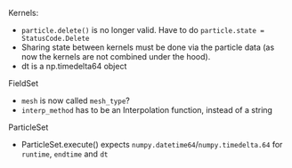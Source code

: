 Kernels:

- `particle.delete()` is no longer valid. Have to do `particle.state = StatusCode.Delete`
- Sharing state between kernels must be done via the particle data (as now the kernels are not combined under the hood).
- dt is a np.timedelta64 object

FieldSet

- `mesh` is now called `mesh_type`?
- `interp_method` has to be an Interpolation function, instead of a string

ParticleSet

- ParticleSet.execute() expects `numpy.datetime64`/`numpy.timedelta.64` for `runtime`, `endtime` and `dt`
